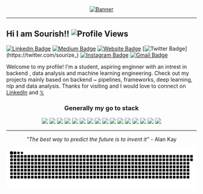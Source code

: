 <p align="center">
  <a href="https://sourish.xyz">
    <img src="https://github.com/user-attachments/assets/e6f7dcd8-60a9-4f4b-98ac-d19d62ad1907" alt="Banner"/>
  </a>
</p>


  


  ---
  
  ## Hi I am Sourish!!   ![Profile Views](https://komarev.com/ghpvc/?username=sourize&color=blueviolet&style=flat-square&label=Profile+Views)
  
  
[![Linkedin Badge](https://img.shields.io/badge/-sourishchatterjeeml-blue?style=flat&logo=Linkedin&logoColor=white&link=https://www.linkedin.com/in/jlim/)](https://www.linkedin.com/in/sourishchatterjeeml/)
[![Medium Badge](https://img.shields.io/badge/-@sourize-000000?style=flat&labelColor=000000&logo=Medium&link=https://medium.com/@jessicalim)](https://medium.com/@sourize)
[![Website Badge](https://img.shields.io/badge/-sourish.xyz-47CCCC?style=flat&logo=Google-Chrome&logoColor=white&link=https://jessicalim.me)](https://sourish.xyz)
[![Twitter Badge](https://img.shields.io/badge/-@sourize_-1ca0f1?style=flat&labelColor=1ca0f1&logo=twitter&logoColor=white&link=https://twitter.com/sourize_)](https://twitter.com/sourize_)
[![Instagram Badge](https://img.shields.io/badge/-@sourize._-purple?style=flat&logo=instagram&logoColor=white&link=https://instagram.com/_jessicaalim/)](https://instagram.com/sourize._)
[![Gmail Badge](https://img.shields.io/badge/-Sourish-c14438?style=flat&logo=Gmail&logoColor=white&link=mailto:contact.sourishchatterjee@gmail.com)](mailto:contact.sourishchatterjee@gmail.com)
  

Welcome to my profile! I'm a student, aspiring enginner with an intrest in backend , data analysis and machine learning engineering. Check out my projects mainly based on backend ~ pipelines, frameworks, deep learning, nlp and data analysis. 
Thanks for visiting and I would love to connect on [LinkedIn](https://linkedin.com/in/sourishchatterjeeml) and [𝕏](https://x.com/sourize_)


<div align="center">

<h3>Generally my go to stack</h3>

  <!-- Languages --> 
  <img src="https://img.shields.io/badge/Python-FFD43B?style=flat-square&logo=python&logoColor=blue" />
  <img src="https://img.shields.io/badge/Java-ED8B00?style=flat-square&logo=openjdk&logoColor=white" />
  <img src="https://img.shields.io/badge/C-00599C?style=flat-square&logo=c&logoColor=white" />
  <img src="https://img.shields.io/badge/MySQL-005C84?style=flat-square&logo=mysql&logoColor=white" />


  <!-- ML Libraries -->
  <img src="https://img.shields.io/badge/TensorFlow-FF6F00?style=flat-square&logo=tensorflow&logoColor=white" />
  <img src="https://img.shields.io/badge/PyTorch-EE4C2C?style=flat-square&logo=pytorch&logoColor=white" />
  <img src="https://img.shields.io/badge/Keras-FF0000?style=flat-square&logo=keras&logoColor=white" />
  <img src="https://img.shields.io/badge/scikit--learn-F7931E?style=flat-square&logo=scikit-learn&logoColor=white" />


  <!-- Data Tools -->
  <img src="https://img.shields.io/badge/Pandas-2C2D72?style=flat-square&logo=pandas&logoColor=white" />
  <img src="https://img.shields.io/badge/Numpy-777BB4?style=flat-square&logo=numpy&logoColor=white" />
  <img src="https://img.shields.io/badge/Matplotlib-11557c?style=flat-square&logo=matplotlib&logoColor=white" />


  <!-- Backend & Cloud -->
  <img src="https://img.shields.io/badge/FastAPI-005571?style=flat-square&logo=fastapi" />
  <img src="https://img.shields.io/badge/Express%20js-000000?style=flat-square&logo=express&logoColor=white" />
  <img src="https://img.shields.io/badge/Google_Cloud-4285F4?style=flat-square&logo=google-cloud&logoColor=white" />


  <!-- DevOps & Deployment -->
  <img src="https://img.shields.io/badge/Docker-2CA5E0?style=flat-square&logo=docker&logoColor=white" />
  <img src="https://img.shields.io/badge/GIT-E44C30?style=flat-square&logo=git&logoColor=white" />
</div>


---
<div align="center"

> *"The best way to predict the future is to invent it"* - Alan Kay

</div>

<picture>
   <source media="(prefers-color-scheme: dark)" srcset="https://raw.githubusercontent.com/sourize/sourize/output/github-snake-dark.svg" />
   <source media="(prefers-color-scheme: light)" srcset="https://raw.githubusercontent.com/sourize/sourize/output/github-snake.svg" />
   <img alt="github-snake" src="https://raw.githubusercontent.com/sourize/sourize/output/github-snake.svg" />
</picture>
